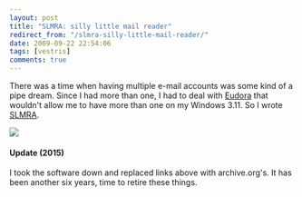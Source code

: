```yaml
---
layout: post
title: "SLMRA: silly little mail reader"
redirect_from: "/slmra-silly-little-mail-reader/"
date: 2009-09-22 22:54:06
tags: [vestris]
comments: true
---
```

There was a time when having multiple e-mail accounts was some kind of a pipe dream. Since I had more than one, I had to deal with [Eudora](http://en.wikipedia.org/wiki/Eudora_(e-mail_client)) that wouldn't allow me to have more than one on my Windows 3.11. So I wrote [SLMRA](https://web.archive.org/web/20040222161209/http://www.vestris.com/software/slmra.html).

[![](https://web.archive.org/web/20040222161209/http://www.vestris.com/software/images/slmra.gif)](https://web.archive.org/web/20040222161209/http://www.vestris.com/software/slmra.html)

#### Update (2015)

I took the software down and replaced links above with archive.org's. It has been another six years, time to retire these things.
